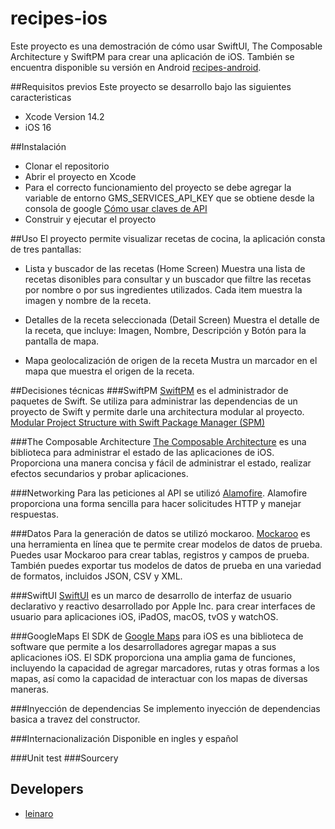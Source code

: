 # recipes-ios

Este proyecto es una demostración de cómo usar SwiftUI, The Composable Architecture y SwiftPM para crear una aplicación de iOS.
También se encuentra disponible su versión en Android [recipes-android](https://github.com/leinaro/recipes-android).

##Requisitos previos
Este proyecto se desarrollo bajo las siguientes caracteristicas
- Xcode Version 14.2
- iOS 16

##Instalación
- Clonar el repositorio
- Abrir el proyecto en Xcode
- Para el correcto funcionamiento del proyecto se debe agregar la variable de entorno GMS_SERVICES_API_KEY que se obtiene desde la consola de google [Cómo usar claves de API](https://developers.google.com/maps/documentation/android-sdk/get-api-key?hl=es-419#:~:text=Ve%20a%20la%20p%C3%A1gina%20Google%20Maps%20Platform%20%3E%20Credenciales.&text=En%20la%20p%C3%A1gina%20Credenciales%2C%20haz,API%20que%20acabas%20de%20crear.)
- Construir y ejecutar el proyecto

##Uso
El proyecto permite visualizar recetas de cocina, la aplicación consta de tres pantallas: 
- Lista y buscador de las recetas (Home Screen)
Muestra una lista de recetas disonibles para consultar y un
buscador que filtre las recetas por nombre o por sus ingredientes utilizados.
Cada item muestra la imagen y nombre de la receta.

- Detalles de la receta seleccionada (Detail Screen)
Muestra el detalle de la receta, que incluye: Imagen, Nombre, Descripción y Botón para la pantalla de mapa.
  
- Mapa geolocalización de origen de la receta
Mustra un marcador en el mapa que muestra el origen de la receta.

##Decisiones técnicas
###SwiftPM 
[SwiftPM](https://github.com/apple/swift-package-manager) es el administrador de paquetes de Swift. Se utiliza para administrar las dependencias de un proyecto de Swift y permite darle una architectura modular al proyecto. [Modular Project Structure with Swift Package Manager (SPM)](https://santoshbotre01.medium.com/modular-project-structure-with-swift-package-manager-spm-c81fb62c8619)

###The Composable Architecture
[The Composable Architecture](https://github.com/pointfreeco/swift-composable-architecture) es una biblioteca para administrar el estado de las aplicaciones de iOS. Proporciona una manera concisa y fácil de administrar el estado, realizar efectos secundarios y probar aplicaciones.

###Networking
Para las peticiones al API se utilizó [Alamofire](https://github.com/Alamofire/Alamofire). Alamofire proporciona una forma sencilla para hacer solicitudes HTTP y manejar respuestas. 

###Datos
Para la generación de datos se utilizó mockaroo. [Mockaroo](https://mockaroo.com/) es una herramienta en línea que te permite crear modelos de datos de prueba. Puedes usar Mockaroo para crear tablas, registros y campos de prueba. También puedes exportar tus modelos de datos de prueba en una variedad de formatos, incluidos JSON, CSV y XML.

###SwiftUI
[SwiftUI](https://developer.apple.com/xcode/swiftui/) es un marco de desarrollo de interfaz de usuario declarativo y reactivo desarrollado por Apple Inc. para crear interfaces de usuario para aplicaciones iOS, iPadOS, macOS, tvOS y watchOS.

###GoogleMaps
El SDK de [Google Maps](https://github.com/googlemaps/google-maps-ios-utils) para iOS es una biblioteca de software que permite a los desarrolladores agregar mapas a sus aplicaciones iOS. El SDK proporciona una amplia gama de funciones, incluyendo la capacidad de agregar marcadores, rutas y otras formas a los mapas, así como la capacidad de interactuar con los mapas de diversas maneras.

###Inyección de dependencias
Se implemento inyección de dependencias basica a travez del constructor.

###Internacionalización
Disponible en ingles y español

###Unit test
###Sourcery

## Developers

* [leinaro](https://github.com/leinaro)
